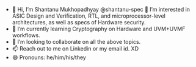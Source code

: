 - 👋 Hi, I’m Shantanu Mukhopadhyay @shantanu-spec
👀 I’m interested in ASIC Design and Verification, RTL, and microprocessor-level architectures, as well as specs of Hardware security.
- 🌱 I’m currently learning Cryptography on Hardware and UVM+UVMF workflows.
- 💞️ I’m looking to collaborate on all the above topics.
- 📫 Reach out to me on Linkedin or my email id. XD
- 😄 Pronouns: he/him/his/they

<!---
shantanu-spec/shantanu-spec is a ✨ special ✨ repository because its `README.md` (this file) appears on your GitHub profile.
You can click the Preview link to take a look at your changes.
--->
